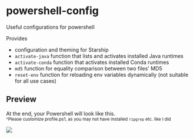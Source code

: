 # powershell-config
Useful configurations for powershell

Provides
- configuration and theming for Starship
- `activate-java` function that lists and activates installed Java runtimes
- `activate-conda` function that activates installed Conda runtimes
- `md5` function for equality comparison between two files' MD5
- `reset-env` function for reloading env variables dynamically (not suitable for all use cases)

## Preview
At the end, your Powershell will look like this.  
<sup>^Please customize profile.ps1, as you may not have installed `ripgrep` etc. like I did</sup>

![](https://user-images.githubusercontent.com/553816/106251049-76ccbe00-624f-11eb-8de3-60317eb0cc48.png)
